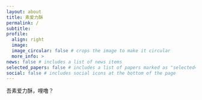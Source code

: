 ```yaml
---
layout: about
title: 素爱力酥
permalink: /
subtitle: 
profile:
  align: right
  image: 
  image_circular: false # crops the image to make it circular
  more_info: >
news: false # includes a list of news items
selected_papers: false # includes a list of papers marked as "selected={true}"
social: false # includes social icons at the bottom of the page
---
```


吾素爱力酥，哩噜？
